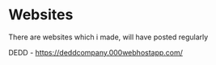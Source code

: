 # Websites

There are websites which i made, will have posted regularly

DEDD - https://deddcompany.000webhostapp.com/
